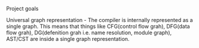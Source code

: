 Project goals

Universal graph representation - The compiler is internally represented as a single graph. This means that things like CFG(control flow grah), DFG(data flow grah), DG(defenition grah i.e. name resolution, module graph), AST/CST are inside a single graph representation. 